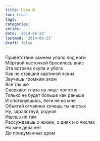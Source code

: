 ```yaml
---
title: Пока Ю.
toc: true
tags:
categories:
series:
date: '2014-06-23'
lastmod: '2014-06-23'
draft: false
---
```


<!--more-->

Приветствие камнем упало под ноги \
Мёртвой ласточкой бросилось вниз \
Эта встреча скупа и убога \
Как не ставший картиной эскиз \
Звучишь громким эхом \
Всё так же \
Сверкают глаза на лице-полотне \
Только не будет больше как раньше \
И споткнувшись, беги не ко мне \
Объятий отчаянно хочешь ты чистых \
Ну, здравствуй, родная \
Ищешь не там \
Рассуждаешь о жизни, о днях и о числах \
Но мне дела нет \
До придуманных драм
